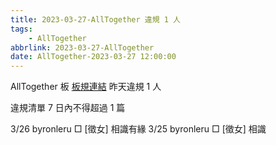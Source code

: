 ```yaml
---
title: 2023-03-27-AllTogether 違規 1 人
tags:
    - AllTogether
abbrlink: 2023-03-27-AllTogether
date: AllTogether-2023-03-27 12:00:00
---
```

AllTogether 板 [板規連結](https://www.ptt.cc/bbs/AllTogether/M.1643211430.A.5FB.html)
昨天違規 1 人
<!-- more -->

違規清單
7 日內不得超過 1 篇

3/26 byronleru □ [徵女] 相識有緣
3/25 byronleru □ [徵女] 相識